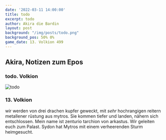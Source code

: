 ```yaml
---
date: '2022-03-11 14:00:00'
title: todo
excerpt: todo
author: Akira die Bardin
layout: post
background: "/img/posts/todo.png"
background_pos: 50% 0%
game_date: 13. Volkion 499
---
```


<div class="rhyme">
  <blockquote>
  </blockquote>
</div>

## Akira, Notizen zum Epos

### todo. Volkion

![todo](img/posts/todo.png)

### 13. Volkion

wir werden von drei drachen kupfer geweckt, mit _sehr_ hochrangigen reitern metallener rüstung aus mytros. Sie kommen tiefer und landen, nähern sich entschlossen. Mein name ist zenturio tarchion von arkastus. Wir geleiten euch zum Palast. Sydon hat Mytros mit einem verheerenden Sturm heimgesucht.
